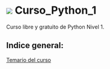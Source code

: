 #  <span><img src="https://img.shields.io/badge/Python-FFD43B?style=for-the-badge&logo=python&logoColor=blue"/></span>  Curso_Python_1
Curso libre y gratuito de Python Nivel 1.

## Indice general:

[Temario del curso](https://github.com/VintaBytes/Curso_Python_1/blob/main/temario.md)
